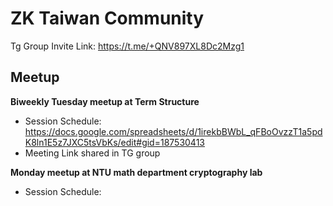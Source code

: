 # ZK Taiwan Community

Tg Group Invite Link: https://t.me/+QNV897XL8Dc2Mzg1

## Meetup
**Biweekly Tuesday meetup at Term Structure**
* Session Schedule: https://docs.google.com/spreadsheets/d/1irekbBWbL_qFBoOvzzT1a5pdK8ln1E5z7JXC5tsVbKs/edit#gid=187530413
* Meeting Link shared in TG group

**Monday meetup at NTU math department cryptography lab**
* Session Schedule: